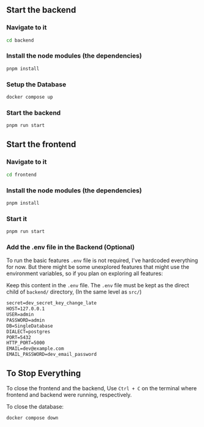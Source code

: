 ## Start the backend

### Navigate to it

```bash
cd backend
```
### Install the node modules (the dependencies)

```bash
pnpm install
```

### Setup the Database

```bash
docker compose up
```

### Start the backend

```bash
pnpm run start
```

## Start the frontend

### Navigate to it

```bash
cd frontend
```

### Install the node modules (the dependencies)

```bash
pnpm install
```

### Start it

```bash
pnpm run start
```


### Add the .env file in the Backend (Optional)

To run the basic features `.env` file is not required, I've hardcoded everything for now. 
But there might be some unexplored features that might use the environment variables, so if you plan on exploring all features:

Keep this content in the `.env` file.
The `.env` file must be kept as the direct child of `backend/` directory, (In the same level as `src/`)

```txt
secret=dev_secret_key_change_late
HOST=127.0.0.1
USER=admin
PASSWORD=admin
DB=SingleDatabase
DIALECT=postgres
PORT=5432
HTTP_PORT=5000
EMAIL=dev@example.com
EMAIL_PASSWORD=dev_email_password
```


## To Stop Everything


To close the frontend and the backend, Use `Ctrl + C` on the terminal where frontend and backend were running, respectively.

To close the database:
```bash
docker compose down
```
